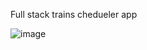 Full stack trains chedueler app

![image](https://github.com/SuperGini/traines-scheduler/assets/58910040/aaa61974-2496-470f-963e-4bfc2b2f3795)

